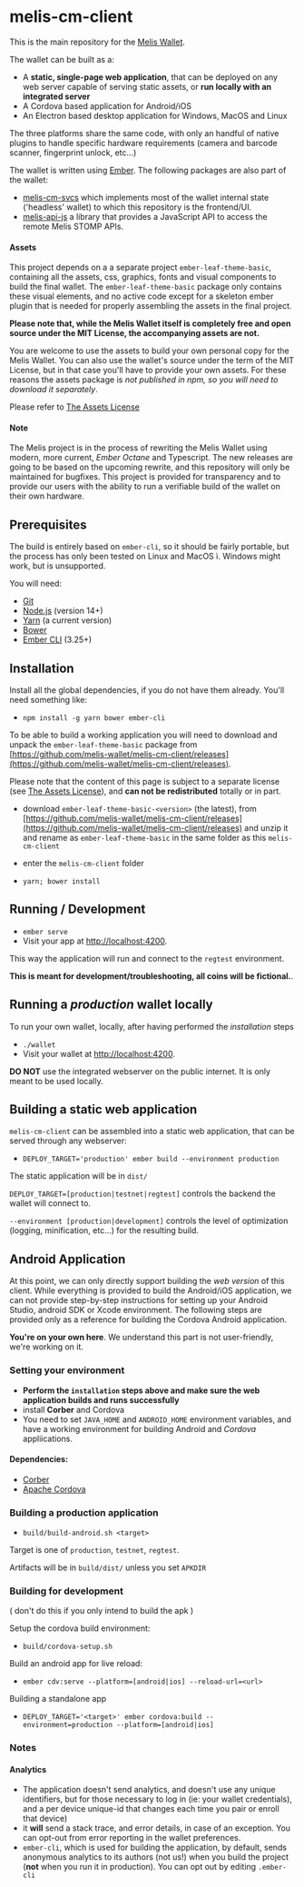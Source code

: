 # melis-cm-client

This is the main repository for the [Melis Wallet](http://melis.io).

The wallet can be built as a:

* A **static, single-page web application**, that can be deployed on any web server capable of serving static assets, or **run locally with an integrated server**
* A Cordova based application for Android/iOS
* An Electron based desktop application for Windows, MacOS and Linux

The three platforms share the same code, with only an handful of native plugins to handle specific hardware requirements (camera and barcode scanner, fingerprint unlock, etc...)


The wallet is written using [Ember](http://emberjs.com/). The following packages are also part of the wallet:

* [melis-cm-svcs](https://github.com/melis-wallet/melis-cm-svcs) which implements most of the wallet internal state ('headless' wallet) to which this repository is the frontend/UI.
* [melis-api-js](https://github.com/melis-wallet/melis-api-js) a library that provides a JavaScript API to access the remote Melis STOMP APIs.


#### Assets

This project depends on a a separate project `ember-leaf-theme-basic`, containing all the assets, css, graphics, fonts and visual components to build the final wallet. The `ember-leaf-theme-basic` package only contains these visual elements, and no active code except for a skeleton ember plugin that is needed for properly assembling the assets in the final project.


**Please note that, while the Melis Wallet itself is completely free and open source under the MIT License, the accompanying assets are not.**

You are welcome to use the assets to build your own personal copy for the Melis Wallet. You can also use the wallet's source under the term of the MIT License, but in that case you'll have to provide your own assets.
For these reasons the assets package is *not published in npm, so you will need to download it separately*.

Please refer to [The Assets License](ASSETS-LICENSE.md)




#### Note
The Melis project is in the process of rewriting the Melis Wallet using modern, more current, *Ember Octane* and Typescript. The new releases are going to be based on the upcoming rewrite, and this repository will only be maintained for bugfixes. This project is provided for transparency and to provide our users with the ability to run a verifiable build of the wallet on their own hardware.


## Prerequisites

The build is entirely based on `ember-cli`, so it should be fairly portable, but the process has only been tested on Linux and MacOS ì. Windows might work, but is unsupported.

You will need:

* [Git](http://git-scm.com/)
* [Node.js](http://nodejs.org/) (version 14+)
* [Yarn](http://yarnpkg.com/) (a current version)
* [Bower](http://bower.io/) 
* [Ember CLI](http://www.ember-cli.com/) (3.25+)

## Installation

Install all the global dependencies, if you do not have them already. You'll need something like:

* `npm install -g yarn bower ember-cli`


To be able to build a working application you will need to download and unpack the `ember-leaf-theme-basic` package from [https://github.com/melis-wallet/melis-cm-client/releases](https://github.com/melis-wallet/melis-cm-client/releases). 

Please note that the content of this page is subject to a separate license (see [The Assets License](ASSETS-LICENSE.md)), and **can not be redistributed** totally or in part. 

* download `ember-leaf-theme-basic-<version>` (the latest), from [https://github.com/melis-wallet/melis-cm-client/releases](https://github.com/melis-wallet/melis-cm-client/releases) and unzip it and rename as `ember-leaf-theme-basic` in the same folder as this `melis-cm-client`

* enter the `melis-cm-client` folder

* `yarn; bower install`

## Running / Development

* `ember serve`
* Visit your app at [http://localhost:4200](http://localhost:4200).

This way the application will run and connect to the `regtest` environment. 

**This is meant for development/troubleshooting, all coins will be fictional.**.


## Running a *production* wallet locally

To run your own wallet, locally, after having performed the *installation* steps

* `./wallet`
* Visit your wallet at [http://localhost:4200](http://localhost:4200).

**DO NOT** use the integrated webserver on the public internet. It is only meant to be used locally.


## Building a static web application 

`melis-cm-client` can be assembled into a static web application, that can be served through any webserver:

* `DEPLOY_TARGET='production' ember build --environment production `

The static application will be in `dist/`


`DEPLOY_TARGET=[production|testnet|regtest]` controls the backend the wallet will connect to. 

`--environment [production|development]` controls the level of optimization (logging, minification, etc...) for the resulting build.


## Android Application

At this point, we can only directly support building the *web version* of this client. 
While everything is provided to build the Android/iOS application, we can not provide step-by-step instructions for setting up your Android Studio, android SDK or Xcode environment.
The following steps are provided only as a reference for building the Cordova Android application.

**You're on your own here**. We understand this part is not user-friendly, we're working on it.


### Setting your environment

* **Perform the `installation` steps above and make sure the web application builds and runs successfully**
* install **Corber** and Cordova
* You need to set `JAVA_HOME` and `ANDROID_HOME` environment variables, and have a working environment for building Android and *Cordova* appliications. 

#### Dependencies:
* [Corber](http://corber.io/)
* [Apache Cordova](https://cordova.apache.org/)

###  Building a production application

* `build/build-android.sh <target>`

Target is one of `production`, `testnet`, `regtest`.

Artifacts will be in `buìld/dist/` unless you set `APKDIR`

### Building for development
( don't do this if you only intend to build the apk )

Setup the cordova build environment:

* `build/cordova-setup.sh`

Build an android app for live reload:

* `ember cdv:serve --platform=[android|ios] --reload-url=<url>`

Building a standalone app

* `DEPLOY_TARGET='<target>' ember cordova:build --environment=production --platform=[android|ios]`


### Notes
#### Analytics
* The application doesn't send analytics, and doesn't use any unique identifiers, but for those necessary to log in (ie: your wallet credentials), and a per device unique-id that changes each time you pair or enroll that device)
* it **will** send a stack trace, and error details, in case of an exception. You can opt-out from error reporting in the wallet preferences.
* `ember-cli`, which is used for building the application, by default, sends anonymous analytics to its authors (not us!) when you build the project (**not** when you run it in production). You can opt out by editing `.ember-cli` 

